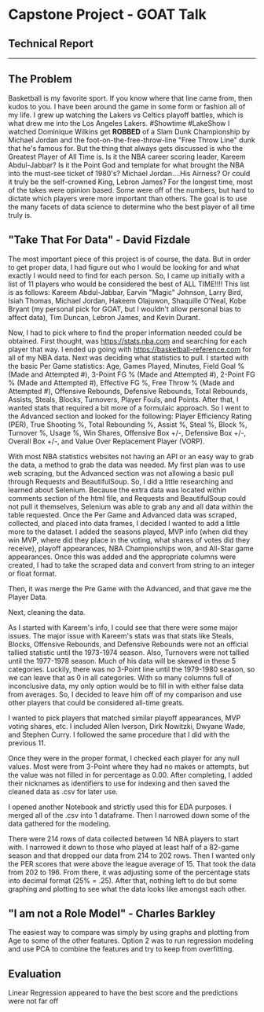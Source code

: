# Capstone Project - GOAT Talk

## Technical Report
**********************************************************************************************************************************


## The Problem
Basketball is my favorite sport.  If you know where that line came from, then kudos to you.  I have been around the game in some form or fashion all of my life.  I grew up watching the Lakers vs Celtics playoff battles, which is what drew me into the Los Angeles Lakers. #Showtime #LakeShow  I watched Dominique Wilkins get **ROBBED** of a Slam Dunk Championship by Michael Jordan and the foot-on-the-free-throw-line "Free Throw Line" dunk that he's famous for.  But the thing that always gets discussed is who the Greatest Player of All Time is.  Is it the NBA career scoring leader, Kareem Abdul-Jabbar?  Is it the Point God and template for what brought the NBA into the must-see ticket of 1980's?  Michael Jordan....His Airness?  Or could it truly be the self-crowned King, Lebron James?  For the longest time, most of the takes were opinion based.  Some were off of the numbers, but hard to dictate which players were more important than others.  The goal is to use the
many facets of data science to determine who the best player of all time truly is.

## "Take That For Data" - David Fizdale
The most important piece of this project is of course, the data.  But in order to get proper data, I had figure out who I would be looking for and what exactly I would need to find for each person.  So, I came up initially with a list of 11 players who would be considered the best of ALL TIME!!!!  This list is as follows: Kareem Abdul-Jabbar, Earvin "Magic" Johnson, Larry Bird, Isiah Thomas, Michael Jordan, Hakeem Olajuwon, Shaquille O'Neal, Kobe Bryant (my personal pick for GOAT, but I wouldn't allow personal bias to affect data), Tim Duncan, Lebron James, and Kevin Durant.

Now, I had to pick where to find the proper information needed could be obtained.  First thought, was https://stats.nba.com and searching for each player that way.  I ended up going with https://basketball-reference.com for all of my NBA data.  Next was deciding what statistics to pull.  I started with the basic Per Game statistics: Age, Games Played, Minutes, Field Goal % (Made and Attempted #), 3-Point FG % (Made and Attempted #), 2-Point FG % (Made and Attempted #), Effective FG %, Free Throw % (Made and Attempted #), Offensive Rebounds, Defensive Rebounds, Total Rebounds, Assists, Steals, Blocks, Turnovers, Player Fouls, and Points.  After that, I wanted stats that required a bit more of a formulaic approach.  So I went to the Advanced section and looked for the following: Player Efficiency Rating (PER), True Shooting %, Total Rebounding %, Assist %, Steal %, Block %, Turnover %, Usage %, Win Shares, Offensive Box +/-, Defensive Box +/-, Overall Box +/-, and Value Over Replacement Player (VORP).

With most NBA statistics websites not having an API or an easy way to grab the data, a method to grab the data was needed.  My first plan was to use web scraping, but the Advanced section was not allowing a basic pull through Requests and BeautifulSoup.  So, I did a little researching and learned about Selenium.  Because the extra data was located within comments section of the html file, and Requests and BeautifulSoup could not pull it themselves, Selenium was able to grab any and all data within the table requested.  Once the Per Game and Advanced data was scraped, collected, and placed into data frames, I decided I wanted to add a little more to the dataset.  I added the seasons played, MVP info (when did they win MVP, where did they place in the voting, what shares of votes did they receive), playoff appearances, NBA Championships won, and All-Star game appearances.  Once this was added and the appropriate columns were created, I had to take the scraped data and convert from string to an integer or float format.

Then, it was merge the Pre Game with the Advanced, and that gave me the Player Data.

Next, cleaning the data.

As I started with Kareem's info, I could see that there were some major issues.  The major issue with Kareem's stats was that stats like Steals, Blocks, Offensive Rebounds, and Defensive Rebounds were not an official tallied statistic until the 1973-1974 season. Also, Turnovers were not tallied until the 1977-1978 season. Much of his data will be skewed in these 5 categories. Luckily, there was no 3-Point line until the 1979-1980 season, so we can leave that as 0 in all categories. With so many columns full of inconclusive data, my only option would be to fill in with either false data from averages. So, I decided to leave him off of my comparison and use other players that could be considered all-time greats.

I wanted to pick players that matched similar playoff appearances, MVP voting shares, etc. I included Allen Iverson, Dirk Nowitzki, Dwyane Wade, and Stephen Curry.  I followed the same procedure that I did with the previous 11.

Once they were in the proper format, I checked each player for any null values.  Most were from 3-Point where they had no makes or attempts, but the value was not filled in for percentage as 0.00.  After completing, I added their nicknames as identifiers to use for indexing and then saved the cleaned data as .csv for later use.

I opened another Notebook and strictly used this for EDA purposes.  I merged all of the .csv into 1 dataframe.  Then I narrowed down some of the data gathered for the modeling.

There were 214 rows of data collected between 14 NBA players to start with.  I narrowed it down to those who played at least half of a 82-game season and that dropped our data from 214 to 202 rows.  Then I wanted only the PER scores that were above the league average of 15.  That took the data from 202 to 196.  From there, it was adjusting some of the percentage stats into decimal format (25% = .25).  After that, nothing left to do but some graphing and plotting to see what the data looks like amongst each other.


## "I am not a Role Model" - Charles Barkley
The easiest way to compare was simply by using graphs and plotting from Age to some of the other features.  Option 2 was to run regression modeling and use PCA to combine the features and try to keep from overfitting.

## Evaluation
Linear Regression appeared to have the best score and the predictions were not far off